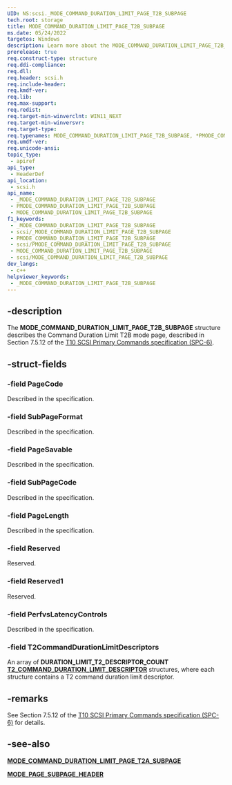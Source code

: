 ```yaml
---
UID: NS:scsi._MODE_COMMAND_DURATION_LIMIT_PAGE_T2B_SUBPAGE
tech.root: storage
title: MODE_COMMAND_DURATION_LIMIT_PAGE_T2B_SUBPAGE
ms.date: 05/24/2022
targetos: Windows
description: Learn more about the MODE_COMMAND_DURATION_LIMIT_PAGE_T2B_SUBPAGE (scsi.h) structure.
prerelease: true
req.construct-type: structure
req.ddi-compliance: 
req.dll: 
req.header: scsi.h
req.include-header: 
req.kmdf-ver: 
req.lib: 
req.max-support: 
req.redist: 
req.target-min-winverclnt: WIN11_NEXT
req.target-min-winversvr: 
req.target-type: 
req.typenames: MODE_COMMAND_DURATION_LIMIT_PAGE_T2B_SUBPAGE, *PMODE_COMMAND_DURATION_LIMIT_PAGE_T2B_SUBPAGE
req.umdf-ver: 
req.unicode-ansi: 
topic_type:
 - apiref
api_type:
 - HeaderDef
api_location:
 - scsi.h
api_name:
 - _MODE_COMMAND_DURATION_LIMIT_PAGE_T2B_SUBPAGE
 - PMODE_COMMAND_DURATION_LIMIT_PAGE_T2B_SUBPAGE
 - MODE_COMMAND_DURATION_LIMIT_PAGE_T2B_SUBPAGE
f1_keywords:
 - _MODE_COMMAND_DURATION_LIMIT_PAGE_T2B_SUBPAGE
 - scsi/_MODE_COMMAND_DURATION_LIMIT_PAGE_T2B_SUBPAGE
 - PMODE_COMMAND_DURATION_LIMIT_PAGE_T2B_SUBPAGE
 - scsi/PMODE_COMMAND_DURATION_LIMIT_PAGE_T2B_SUBPAGE
 - MODE_COMMAND_DURATION_LIMIT_PAGE_T2B_SUBPAGE
 - scsi/MODE_COMMAND_DURATION_LIMIT_PAGE_T2B_SUBPAGE
dev_langs:
 - c++
helpviewer_keywords:
 - _MODE_COMMAND_DURATION_LIMIT_PAGE_T2B_SUBPAGE
---
```


## -description

The **MODE_COMMAND_DURATION_LIMIT_PAGE_T2B_SUBPAGE** structure describes the Command Duration Limit T2B mode page, described in Section 7.5.12 of the [T10 SCSI Primary Commands specification (SPC-6)](https://www.t10.org/members/w_spc6.htm).

## -struct-fields

### -field PageCode

Described in the specification.

### -field SubPageFormat

Described in the specification.

### -field PageSavable

Described in the specification.

### -field SubPageCode

Described in the specification.

### -field PageLength

Described in the specification.

### -field Reserved

Reserved.

### -field Reserved1

Reserved.

### -field PerfvsLatencyControls

Described in the specification.

### -field T2CommandDurationLimitDescriptors

An array of **DURATION_LIMIT_T2_DESCRIPTOR_COUNT** [**T2_COMMAND_DURATION_LIMIT_DESCRIPTOR**](ns-scsi-t2_command_duration_limit_descriptor.md) structures, where each structure contains a T2 command duration limit descriptor.

## -remarks

See Section 7.5.12 of the [T10 SCSI Primary Commands specification (SPC-6)](https://www.t10.org/members/w_spc6.htm) for details.

## -see-also

[**MODE_COMMAND_DURATION_LIMIT_PAGE_T2A_SUBPAGE**](ns-scsi-mode_command_duration_limit_page_t2a_subpage.md)

[**MODE_PAGE_SUBPAGE_HEADER**](ns-scsi-mode_page_subpage_header.md)
